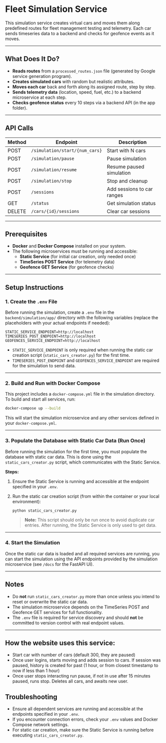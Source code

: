 # Fleet Simulation Service

This simulation service creates virtual cars and moves them along predefined routes for fleet management testing and telemetry. Each car sends timeseries data to a backend and checks for geofence events as it moves.

---

## What Does It Do?

- **Reads routes** from a `processed_routes.json` file (generated by Google service generation program).
- **Creates simulated cars** with random but realistic attributes.
- **Moves each car** back and forth along its assigned route, step by step.
- **Sends telemetry data** (location, speed, fuel, etc.) to a backend microservice at each step.
- **Checks geofence status** every 10 steps via a backend API (in the app folder).

---

## API Calls

| Method | Endpoint                       | Description                       |
|--------|-------------------------------|-----------------------------------|
| POST   | `/simulation/start/{num_cars}` | Start with N cars                 |
| POST   | `/simulation/pause`            | Pause simulation                  |
| POST   | `/simulation/resume`           | Resume paused simulation          |
| POST   | `/simulation/stop`             | Stop and cleanup                  |
| POST   | `/sessions`                    | Add sessions to car ranges        |
| GET    | `/status`                      | Get simulation status             |
| DELETE | `/cars/{id}/sessions`          | Clear car sessions                |

---

## Prerequisites

- **Docker** and **Docker Compose** installed on your system.
- The following microservices must be running and accessible:
    - **Static Service** (for initial car creation, only needed once)
    - **TimeSeries POST Service** (for telemetry data)
    - **Geofence GET Service** (for geofence checks)

---

## Setup Instructions

### 1. Create the `.env` File

Before running the simulation, create a `.env` file in the `backend/simulation/app/` directory with the following variables (replace the placeholders with your actual endpoints if needed):

```env
STATIC_SERVICE_ENDPOINT=http://localhost
TIMESERIES_POST_ENDPOINT=http://localhost
GEOFENCES_SERVICE_ENDPOINT=http://localhost
```

- `STATIC_SERVICE_ENDPOINT` is only required when running the static car creation script (`static_cars_creator.py`) for the first time.
- `TIMESERIES_POST_ENDPOINT` and `GEOFENCES_SERVICE_ENDPOINT` are required for the simulation to send data.

---

### 2. Build and Run with Docker Compose

This project includes a `docker-compose.yml` file in the simulation directory. To build and start all services, run:

```bash
docker-compose up --build
```

This will start the simulation microservice and any other services defined in your `docker-compose.yml`.

---

### 3. Populate the Database with Static Car Data (Run Once)

Before running the simulation for the first time, you must populate the database with static car data. This is done using the `static_cars_creator.py` script, which communicates with the Static Service.

**Steps:**

1. Ensure the Static Service is running and accessible at the endpoint specified in your `.env`.
2. Run the static car creation script (from within the container or your local environment):

     ```bash
     python static_cars_creator.py
     ```

     > **Note:** This script should only be run once to avoid duplicate car entries. After running,  the Static Service is only used to get data.

---

### 4. Start the Simulation

Once the static car data is loaded and all required services are running, you can start the simulation using the API endpoints provided by the simulation microservice (see `/docs` for the FastAPI UI).

---

## Notes

- Do **not** run `static_cars_creator.py` more than once unless you intend to reset or overwrite the static car data.
- The simulation microservice depends on the TimeSeries POST and Geofence GET services for full functionality.
- The `.env` file is required for service discovery and should **not** be committed to version control with real endpoint values.

---

## How the website uses this service:
- Start car with number of cars (default 300, they are paused)
- Once user logins, starts moving and adds session to cars. If session was paused, history is created for past (1 hour, or from closest timestamp to now if less than 1 hour)
- Once user stops interacting run pause, if not in use after 15 minutes paused, runs stop. Deletes all cars, and awaits new user.

## Troubleshooting

- Ensure all dependent services are running and accessible at the endpoints specified in your `.env`.
- If you encounter connection errors, check your `.env` values and Docker Compose network settings.
- For static car creation, make sure the Static Service is running before executing `static_cars_creator.py`.

